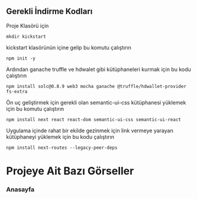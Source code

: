 ## Gerekli İndirme Kodları

Proje Klasörü için 

`mkdir kickstart`

kickstart klasörünün içine gelip bu komutu çalıştırın

`npm init -y`

Ardından ganache truffle ve hdwalet gibi kütüphaneleri kurmak için bu kodu çalıştırın

`npm install solc@0.8.9 web3 mocha ganache @truffle/hdwallet-provider fs-extra`

Ön uç geliştirmek için gerekli olan semantic-ui-css kütüphanesi yüklemek için bu komutu çalıştırın

`npm install next react react-dom semantic-ui-css semantic-ui-react`

Uygulama içinde rahat bir ekilde gezinmek için link vermeye yarayan kütüphaneyi yüklemek için bu kodu çalıştırın

`npm install next-routes --legacy-peer-deps`

# Projeye Ait Bazı Görseller

### Anasayfa
